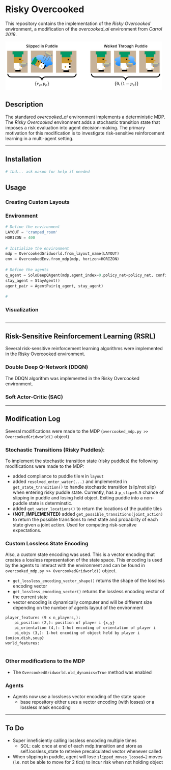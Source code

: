 # Risky Overcooked
This repository contains the implementation of the _Risky Overcooked_ environment, a modification of the _overcooked_ai_ environment from _Carrol 2019_.

![img.png](img.png)
## Description
The standared _overcooked_ai_ environment implements a deterministic MDP.
The _Risky Overcooked_ environment adds a stochastic transition state that imposes a risk evaluation into agent decision-making.
The primary motivation for this modification is to investigate risk-sensitive reinforcement learning in a multi-agent setting.

---
## Installation
```bash
# tbd... ask mason for help if needed
```

## Usage
### Creating Custom Layouts
### Environment
``` python
# Define the environment
LAYOUT = 'cramped_room'
HORIZON = 400

# Initialize the environment
mdp = OvercookedGridworld.from_layout_name(LAYOUT)
env = OvercookedEnv.from_mdp(mdp, horizon=HORIZON)

# Define the agents
q_agent = SoloDeepQAgent(mdp,agent_index=0,policy_net=policy_net, config=config)
stay_agent = StayAgent()
agent_pair = AgentPair(q_agent, stay_agent)

#

```
### Visualization
```python

```
---
## Risk-Sensitive Reinforcement Learning (RSRL)
Several risk-sensitive reinforcement learning algorithms were implemented in the Risky Overcooked environment.

### Double Deep Q-Network (DDQN) 
The DDQN algorithm was implemented in the Risky Overcooked environment.


### Soft Actor-Critic (SAC)

---
## Modification Log
Several modifications were made to the MDP (`overcooked_mdp.py >> OvercookedGridworld()` object) 

### Stochastic Transitions (Risky Puddles):
To implement the stochastic transition state (risky puddles) the following modifications were made to the MDP:
- added compliance to puddle tile `W` in `layout` 
- added `resolved_enter_water(...)` and implemented in `get_state_transition()` to handle stochastic transition (slip/not slip) when entering risky puddle state. Currently, has a `p_slip=0.5` chance of slipping in puddle and losing held object. Exiting puddle into a non-puddle state is determinstic.   
- added `get_water_locations()` to return the locations of the puddle tiles
- **(NOT_IMPLEMENTED)** added `get_possible_transitions(joint_action)` to return the possible transitions to next state and probability of each state given a joint action. Used for computing risk-sensitve expectations. 

### Custom Lossless State Encoding
Also, a custom state encoding was used. This is a vector encoding that creates a lossless representation of the state space. 
This encoding is used by the agents to interact with the environment and can be found in `overcooked_mdp.py >> OvercookedGridworld()` object.
- `get_lossless_encoding_vector_shape()` returns the shape of the lossless encoding vector
- `get_lossless_encoding_vector()` returns the lossless encoding vector of the current state
- vector encoding is dynamically computer and will be different size depending on the number of agents layout of the environment
```
player_features (9 x n_players,):
    pi_position (2,): position of player i {x,y}
    pi_orientation (4,): 1-hot encoding of orientation of player i 
    pi_objs (3,): 1-hot encoding of object held by player i {onion,dish,soup} 
world_features:
    
```

### Other modifications to the MDP
- The ```OvercookedGridworld.old_dynamics=True``` method was enabled

### Agents
- Agents now use a losslsess vector encoding of the state space
  - base repository either uses a vector encoding (with losses) or a lossless mask encoding

---
## To Do
- Super inneficiently calling lossless encoding multiple times
  - SOL: calc once at end of each mdp.transition and store as self.lossless_state to retreive precalculated vector whenever called
- When slipping in puddle, agent will lose `slipped_moves_lossed=2` moves (i.e. not be able to move for 2 tics) to incur risk when not holding object